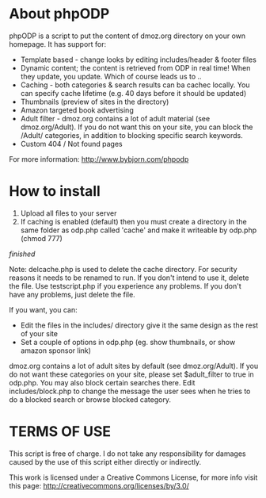 About phpODP
============
phpODP is a script to put the content of dmoz.org directory on your own homepage. It has support for:

* Template based - change looks by editing includes/header & footer files
* Dynamic content; the content is retrieved from ODP in real time! When they update, you update. Which of course leads us to ..
* Caching - both categories & search results can ba cachec locally. You can specify cache lifetime (e.g. 40 days before it should be updated)
* Thumbnails (preview of sites in the directory)
* Amazon targeted book advertising
* Adult filter - dmoz.org contains a lot of adult material (see dmoz.org/Adult). If you do not want this on your site, you can block the /Adult/ categories, in addition to blocking specific search keywords.
* Custom 404 / Not found pages 

For more information: http://www.bybjorn.com/phpodp

How to install
==============
1. Upload all files to your server
2. If caching is enabled (default) then you must create a directory in the same folder as odp.php called 'cache' and make it writeable by odp.php (chmod 777)

*finished*

Note: delcache.php is used to delete the cache directory. For security reasons it needs to be renamed to run. If you don't intend to use it, delete the file.
Use testscript.php if you experience any problems. If you don't have any problems, just delete the file.

If you want, you can:
- Edit the files in the includes/ directory give it the same design as the rest of your site
- Set a couple of options in odp.php (eg. show thumbnails, or show amazon sponsor link)

dmoz.org contains a lot of adult sites by default (see dmoz.org/Adult). If you do not want these categories on your site, please set $adult_filter to true in odp.php.
You may also block certain searches there. Edit includes/block.php to change the message the user sees when he tries to do a blocked search or browse blocked category.

TERMS OF USE
============
This script is free of charge. I do not take any responsibility for damages caused by the use of this script either directly or indirectly.

This work is licensed under a Creative Commons License, for more info visit this page:
http://creativecommons.org/licenses/by/3.0/